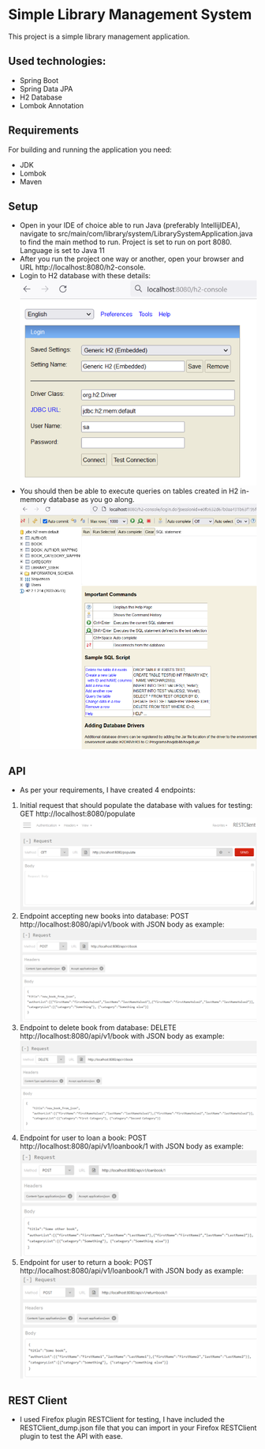 # Simple Library Management System

This project is a simple library management application. 
## Used technologies:
- Spring Boot
- Spring Data JPA
- H2 Database
- Lombok Annotation

## Requirements
For building and running the application you need:
- JDK 
- Lombok
- Maven

## Setup
- Open in your IDE of choice able to run Java (preferably IntellijIDEA), navigate to src/main/com/library/system/LibrarySystemApplication.java to find the main method to run. Project is set to run on port 8080. Language is set to Java 11
- After you run the project one way or another, open your browser and URL http://localhost:8080/h2-console.
- Login to H2 database with these details:
  ![Screenshot](/additional/console.PNG)
- You should then be able to execute queries on tables created in H2 in-memory database as you go along.
  ![Screenshot](/additional/console2.PNG)

## API
- As per your requirements, I have created 4 endpoints:
1. Initial request that should populate the database with values for testing: GET http://localhost:8080/populate
   ![Screenshot](/additional/request1.PNG)
2. Endpoint accepting new books into database: POST http://localhost:8080/api/v1/book with JSON body as example:
   ![Screenshot](/additional/request2.PNG)
3. Endpoint to delete book from database: DELETE http://localhost:8080/api/v1/book with JSON body as example:
   ![Screenshot](/additional/request3.PNG)
4. Endpoint for user to loan a book: POST http://localhost:8080/api/v1/loanbook/1 with JSON body as example:
   ![Screenshot](/additional/request4.PNG)
5. Endpoint for user to return a book: POST http://localhost:8080/api/v1/loanbook/1 with JSON body as example:
   ![Screenshot](/additional/request5.PNG)

## REST Client
- I used Firefox plugin RESTClient for testing, I have included the RESTClient_dump.json file that you can import in your Firefox RESTClient plugin to test the API with ease.
